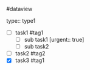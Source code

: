 #dataview 

type:: type1

- [ ] task1 #tag1
	- [ ] sub task1 [urgent:: true]
	- [ ] sub task2
- [ ] task2 #tag2
- [x] task3 #tag1